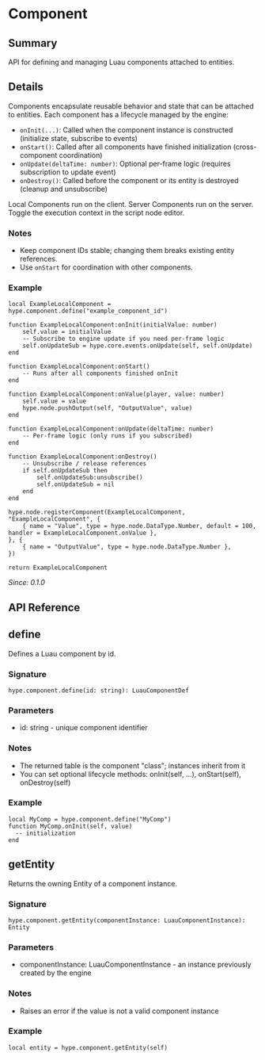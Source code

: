 # Component
## Summary
API for defining and managing Luau components attached to entities.

## Details
Components encapsulate reusable behavior and state that can be attached to entities.
Each component has a lifecycle managed by the engine:
- `onInit(...)`: Called when the component instance is constructed (initialize state, subscribe to events)
- `onStart()`: Called after all components have finished initialization (cross-component coordination)
- `onUpdate(deltaTime: number)`: Optional per-frame logic (requires subscription to update event)
- `onDestroy()`: Called before the component or its entity is destroyed (cleanup and unsubscribe)

Local Components run on the client.
Server Components run on the server. Toggle the execution context in the script node editor.

### Notes
- Keep component IDs stable; changing them breaks existing entity references.
- Use `onStart` for coordination with other components.

### Example
```luau
local ExampleLocalComponent = hype.component.define("example_component_id")

function ExampleLocalComponent:onInit(initialValue: number)
    self.value = initialValue
    -- Subscribe to engine update if you need per-frame logic
    self.onUpdateSub = hype.core.events.onUpdate(self, self.onUpdate)
end

function ExampleLocalComponent:onStart()
    -- Runs after all components finished onInit
end

function ExampleLocalComponent:onValue(player, value: number)
    self.value = value
    hype.node.pushOutput(self, "OutputValue", value)
end

function ExampleLocalComponent:onUpdate(deltaTime: number)
    -- Per-frame logic (only runs if you subscribed)
end

function ExampleLocalComponent:onDestroy()
    -- Unsubscribe / release references
    if self.onUpdateSub then
        self.onUpdateSub:unsubscribe()
        self.onUpdateSub = nil
    end
end

hype.node.registerComponent(ExampleLocalComponent, "ExampleLocalComponent", {
    { name = "Value", type = hype.node.DataType.Number, default = 100, handler = ExampleLocalComponent.onValue },
}, {
    { name = "OutputValue", type = hype.node.DataType.Number },
})

return ExampleLocalComponent
```

_Since: 0.1.0_

## API Reference

## define

Defines a Luau component by id.

### Signature

```luau
hype.component.define(id: string): LuauComponentDef
```

### Parameters
- id: string - unique component identifier

### Notes
- The returned table is the component "class"; instances inherit from it
- You can set optional lifecycle methods: onInit(self, ...), onStart(self), onDestroy(self)

### Example

```luau
local MyComp = hype.component.define("MyComp")
function MyComp.onInit(self, value)
  -- initialization
end
```

## getEntity

Returns the owning Entity of a component instance.

### Signature

```luau
hype.component.getEntity(componentInstance: LuauComponentInstance): Entity
```

### Parameters
- componentInstance: LuauComponentInstance - an instance previously created by the engine

### Notes
- Raises an error if the value is not a valid component instance

### Example

```luau
local entity = hype.component.getEntity(self)
```
